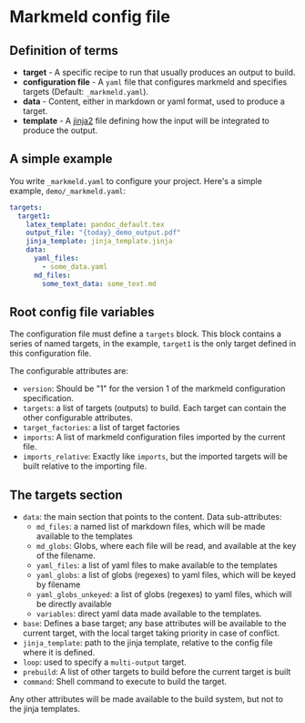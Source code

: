 
# Markmeld config file

## Definition of terms

- **target** - A specific recipe to run that usually produces an output to build.
- **configuration file** - A `yaml` file that configures markmeld and specifies targets (Default:  `_markmeld.yaml`).
- **data** - Content, either in markdown or yaml format, used to produce a target.
- **template** - A [jinja2](https://palletsprojects.com/p/jinja/) file defining how the input will be integrated to produce the output.

## A simple example

You write `_markmeld.yaml` to configure your project. Here's a simple example, `demo/_markmeld.yaml`:

```yaml
targets:
  target1:
    latex_template: pandoc_default.tex
    output_file: "{today}_demo_output.pdf"  
    jinja_template: jinja_template.jinja
    data:
      yaml_files:
        - some_data.yaml
      md_files:
        some_text_data: some_text.md
```

## Root config file variables


The configuration file must define a `targets` block. This block contains a series of named targets, in the example, `target1` is the only target defined in this configuration file.

The configurable attributes are:

- `version`: Should be "1" for the version 1 of the markmeld configuration specification.
- `targets`: a list of targets (outputs) to build. Each target can contain the other configurable attributes.
- `target_factories`: a list of target factories
- `imports`: A list of markmeld configuration files imported by the current file.
- `imports_relative`: Exactly like `imports`, but the imported targets will be built relative to the importing file.

## The targets section

- `data`: the main section that points to the content. Data sub-attributes:
    - `md_files`: a named list of markdown files, which will be made available to the templates
    - `md_globs`: Globs, where each file will be read, and available at the key of the filename.
    - `yaml_files`: a list of yaml files to make available to the templates
    - `yaml_globs`: a list of globs (regexes) to yaml files, which will be keyed by filename
    - `yaml_globs_unkeyed`: a list of globs (regexes) to yaml files, which will be directly available
    - `variables`: direct yaml data made available to the templates.
- `base`: Defines a base target; any base attributes will be available to the current target, with the local target taking priority in case of conflict.
- `jinja_template`: path to the jinja template, relative to the config file where it is defined.
- `loop`: used to specify a `multi-output` target.
- `prebuild`: A list of other targets to build before the current target is built
- `command`: Shell command to execute to build the target. 

Any other attributes will be made available to the build system, but not to the jinja templates.
